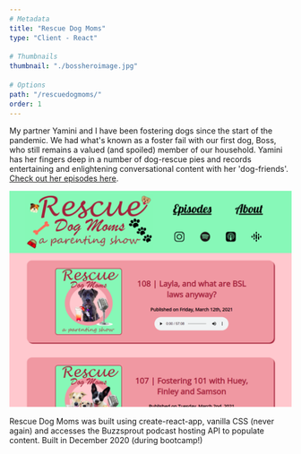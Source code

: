 ```yaml
---
# Metadata
title: "Rescue Dog Moms"
type: "Client - React"

# Thumbnails
thumbnail: "./bossheroimage.jpg"

# Options
path: "/rescuedogmoms/"
order: 1
---
```


<article role="article">

My partner Yamini and I have been fostering dogs since the start of the pandemic. We had what's known as a foster fail with our first dog, Boss, who still remains a valued (and spoiled) member of our household. Yamini has her fingers deep in a number of dog-rescue pies and records entertaining and enlightening conversational content with her 'dog-friends'. <a href="https://www.rescuedogmoms.ca/" target="_blank">Check out her episodes here</a>.
</article>

![Screenshot of Rescue Dog Moms website](images/rdm.png)   

<article role="article">

Rescue Dog Moms was built using create-react-app, vanilla CSS (never again) and accesses the Buzzsprout podcast hosting API to populate content. Built in December 2020 (during bootcamp!)

</article>